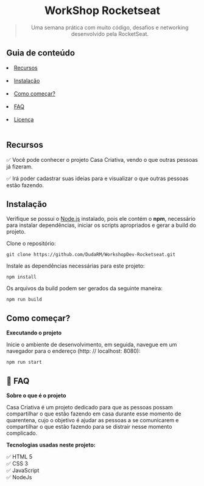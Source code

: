 <h1 align="center">WorkShop Rocketseat</h1> 
<blockquote align="center"> Uma semana prática com muito código, desafios e networking desenvolvido pela RocketSeat.</blockquote>
</p>


## Guia de conteúdo

<li><a href="#recursos">Recursos</a></li><br>
<li><a href="#instalacao">Instalação</a></li><br>
<li><a href="#como-comecar">Como começar?</a></li><br>
<li><a href="#faq">FAQ</a></li><br>
<li><a href="#licenca">Licença</a></li><br>

## <a id="recursos"></a> Recursos

✅ Você pode conhecer o projeto Casa Criativa, vendo o que outras pessoas já fizeram.<br>

✅ Irá poder cadastrar suas ideias para e visualizar o que outras pessoas estão fazendo.<br>

## <a id="instalacao"></a>  Instalação

Verifique se possui o [Node.js](https://nodejs.org/en/download/) instalado, pois ele contém o <b>npm</b>, necessário para instalar dependências, iniciar os scripts apropriados e gerar a build do projeto.

Clone o repositório:
````
git clone https://github.com/DudaRM/WorkshopDev-Rocketseat.git
````
Instale as dependências necessárias para este projeto:

````
npm install
````

Os arquivos da build podem ser gerados da seguinte maneira:

````
npm run build
````
## <a id="como-comecar"></a> Como começar?

<b> Executando o projeto</b>

Inicie o ambiente de desenvolvimento, em seguida,  navegue em um navegador para o endereço (http: // localhost: 8080):

````
npm run start
````
## <a id="faq"></a> 💬 FAQ

<b> Sobre o que é o projeto</b>

Casa Criativa é um projeto dedicado para que as pessoas possam compartilhar o que estão fazendo em casa durante esse momento de quarentena, cujo o objetivo é ajudar as pessoas a se comunicarem e compartilhar o que estão fazendo para se distrair nesse momento complicado.


<b>Tecnologias usadas neste projeto:</b>

✅ HTML 5 <br>
✅ CSS 3<br>
✅ JavaScript<br>
✅ NodeJs


 

